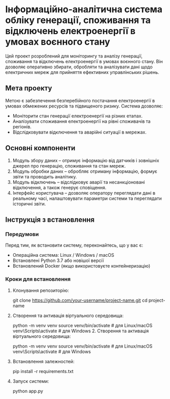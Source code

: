 # Інформаційно-аналітична система обліку генерації, споживання та відключень електроенергії в умовах воєнного стану

Цей проект розроблений для моніторингу та аналізу генерації, споживання та відключень електроенергії в умовах воєнного стану. Він дозволяє оперативно збирати, обробляти та аналізувати дані щодо електричних мереж для прийняття ефективних управлінських рішень.

## Мета проекту

Метою є забезпечення безперебійного постачання електроенергії в умовах обмежених ресурсів та підвищеного ризику. Система дозволяє:
- Моніторити стан генерації електроенергії на різних етапах.
- Аналізувати споживання електроенергії на рівні споживачів та регіонів.
- Відслідковувати відключення та аварійні ситуації в мережах.

## Основні компоненти

1. Модуль збору даних – отримує інформацію від датчиків і зовнішніх джерел про генерацію, споживання та стан мереж.
2. Модуль обробки даних – обробляє отриману інформацію, формує звіти та проводить аналітику.
3. Модуль відключень – відслідковує аварії та несанкціоновані відключення, а також генерує сповіщення.
4. Інтерфейс користувача – дозволяє оператору переглядати дані в реальному часі, налаштовувати параметри системи та переглядати історичні звіти.

## Інструкція з встановлення

### Передумови
Перед тим, як встановити систему, переконайтесь, що у вас є:
- Операційна система: Linux / Windows / macOS
- Встановлені Python 3.7 або новішої версії
- Встановлений Docker (якщо використовуєте контейнеризацію)

### Кроки для встановлення

1. Клонування репозиторію:
    
    git clone https://github.com/your-username/project-name.git
    cd project-name
    

2. Створення та активація віртуального середовища:
    
    python -m venv venv
    source venv/bin/activate  # для Linux/macOS
    venv\Scripts\activate     # для Windows
   2. Створення та активація віртуального середовища:
    
    python -m venv venv
    source venv/bin/activate  # для Linux/macOS
    venv\Scripts\activate     # для Windows
    

3. Встановлення залежностей:
    
    pip install -r requirements.txt
    

4. Запуск системи:
    
    python app.py
    
